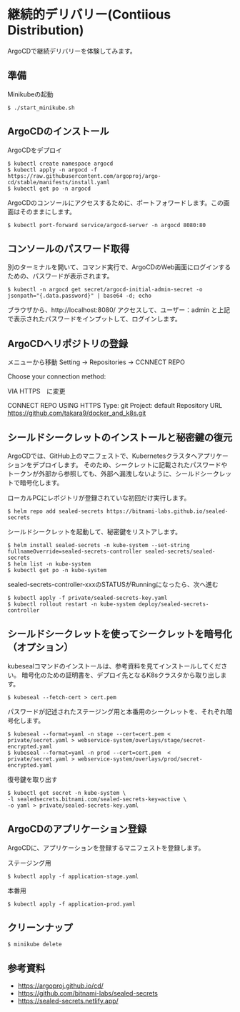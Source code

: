 # 継続的デリバリー(Contiious Distribution)

ArgoCDで継続デリバリーを体験してみます。


## 準備

Minikubeの起動
```
$ ./start_minikube.sh
```


## ArgoCDのインストール

ArgoCDをデプロイ
```
$ kubectl create namespace argocd
$ kubectl apply -n argocd -f https://raw.githubusercontent.com/argoproj/argo-cd/stable/manifests/install.yaml
$ kubectl get po -n argocd
```

ArgoCDのコンソールにアクセスするために、ポートフォワードします。この画面はそのままにします。
```
$ kubectl port-forward service/argocd-server -n argocd 8080:80
```

## コンソールのパスワード取得
別のターミナルを開いて、コマンド実行で、ArgoCDのWeb画面にログインするための、パスワードが表示されます。
```
$ kubectl -n argocd get secret/argocd-initial-admin-secret -o jsonpath="{.data.password}" | base64 -d; echo
```
ブラウザから、http://localhost:8080/ アクセスして、ユーザー：admin と上記で表示されたパスワードをインプットして、ログインします。

## ArgoCDへリポジトリの登録
メニューから移動 Setting -> Repositories -> CCNNECT REPO

Choose your connection method: 

  VIA HTTPS　に変更

CONNECT REPO USING HTTPS 
  Type: git
  Project: default
  Repository URL https://github.com/takara9/docker_and_k8s.git



## シールドシークレットのインストールと秘密鍵の復元

ArgoCDでは、GitHub上のマニフェストで、Kubernetesクラスタへアプリケーションをデプロイします。
そのため、シークレットに記載されたパスワードやトークンが外部から参照しても、外部へ漏洩しないように、シールドシークレットで暗号化します。

ローカルPCにレポジトリが登録されていな初回だけ実行します。
```
$ helm repo add sealed-secrets https://bitnami-labs.github.io/sealed-secrets
```

シールドシークレットを起動して、秘密鍵をリストアします。
```
$ helm install sealed-secrets -n kube-system --set-string fullnameOverride=sealed-secrets-controller sealed-secrets/sealed-secrets
$ helm list -n kube-system 
$ kubectl get po -n kube-system
```
sealed-secrets-controller-xxxのSTATUSがRunningになったら、次へ進む

```
$ kubectl apply -f private/sealed-secrets-key.yaml 
$ kubectl rollout restart -n kube-system deploy/sealed-secrets-controller
```



## シールドシークレットを使ってシークレットを暗号化　（オプション）

kubesealコマンドのインストールは、参考資料を見てインストールしてください。
暗号化のための証明書を、デプロイ先となるK8sクラスタから取り出します。
```
$ kubeseal --fetch-cert > cert.pem
```

パスワードが記述されたステージング用と本番用のシークレットを、それぞれ暗号化します。
```
$ kubeseal --format=yaml -n stage --cert=cert.pem < private/secret.yaml > webservice-system/overlays/stage/secret-encrypted.yaml 
$ kubeseal --format=yaml -n prod --cert=cert.pem  < private/secret.yaml > webservice-system/overlays/prod/secret-encrypted.yaml 
```

復号鍵を取り出す
```
$ kubectl get secret -n kube-system \
-l sealedsecrets.bitnami.com/sealed-secrets-key=active \
-o yaml > private/sealed-secrets-key.yaml 
```


## ArgoCDのアプリケーション登録

ArgoCDに、アプリケーションを登録するマニフェストを登録します。

ステージング用
```
$ kubectl apply -f application-stage.yaml
```

本番用
```
$ kubectl apply -f application-prod.yaml
```


## クリーンナップ

```
$ minikube delete
```



## 参考資料
- https://argoproj.github.io/cd/
- https://github.com/bitnami-labs/sealed-secrets
- https://sealed-secrets.netlify.app/


